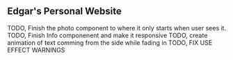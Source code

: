 ## Edgar's Personal Website

TODO, Finish the photo component to where it only starts when user sees it.
TODO, Finish Info componenent and make it responsive
TODO, create animation of text comming from the side while fading in
TODO, FIX USE EFFECT WARNINGS